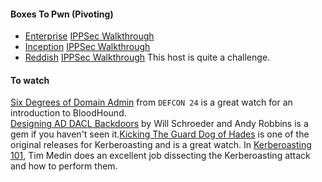 #### Boxes To Pwn (Pivoting)
- [Enterprise](https://app.hackthebox.com/machines/Enterprise) [IPPSec Walkthrough](https://youtube.com/watch?v=NWVJ2b0D1r8&t=2400)
- [Inception](https://app.hackthebox.com/machines/Inception) [IPPSec Walkthrough](https://youtube.com/watch?v=J2I-5xPgyXk&t=2330)
- [Reddish](https://app.hackthebox.com/machines/Reddish) [IPPSec Walkthrough](https://youtube.com/watch?v=Yp4oxoQIBAM&t=2466) This host is quite a challenge.

#### To watch
[Six Degrees of Domain Admin](https://youtu.be/wP8ZCczC1OU) from `DEFCON 24` is a great watch for an introduction to BloodHound.  
[Designing AD DACL Backdoors](https://youtu.be/_nGpZ1ydzS8) by Will Schroeder and Andy Robbins is a gem if you haven't seen it.[Kicking The Guard Dog of Hades](https://www.youtube.com/watch?v=PUyhlN-E5MU) is one of the original releases for Kerberoasting and is a great watch. In [Kerberoasting 101](https://youtu.be/Jaa2LmZaNeU), Tim Medin does an excellent job dissecting the Kerberoasting attack and how to perform them.